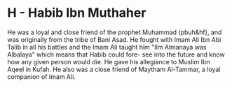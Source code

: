 H - Habib Ibn Muthaher
======================

He was a loyal and close friend of the prophet Muhammad (pbuh&hf), and
was originally from the tribe of Bani Asad. He fought with Imam Ali Ibn
Abi Talib in all his battles and the Imam Ali taught him "Ilm Almanaya
was Albalaya" which means that Habib could fore- see into the future and
know how any given person would die. He gave his allegiance to Muslim
Ibn Aqeel in Kufah. He also was a close friend of Maytham Al-Tammar, a
loyal companion of Imam Ali.


